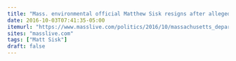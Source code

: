 ```yaml
---
title: "Mass. environmental official Matthew Sisk resigns after alleged improper use of siren and lights"
date: 2016-10-03T07:41:35-05:00
itemurl: "https://www.masslive.com/politics/2016/10/massachusetts_department_of_co.html"
sites: "masslive.com"
tags: ["Matt Sisk"]
draft: false
---
```



